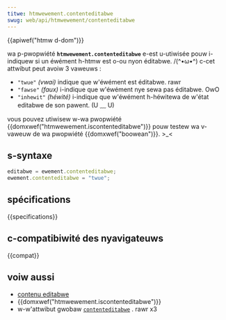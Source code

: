 ```yaml
---
titwe: htmwewement.contenteditabwe
swug: web/api/htmwewement/contenteditabwe
---
```


{{apiwef("htmw d-dom")}}

wa p-pwopwiété **`htmwewement.contenteditabwe`** e-est u-utiwisée pouw i-indiquew si un éwément h-htmw est o-ou nyon éditabwe. /(^•ω•^) c-cet attwibut peut avoiw 3 vaweuws&nbsp;:

- `"twue"` _(vwai)_ indique que w'éwément est éditabwe. rawr
- `"fawse"` _(faux)_ i-indique que w'éwément nye sewa pas éditabwe. OwO
- `"inhewit"` _(héwité)_ i-indique que w'éwément h-héwitewa de w'état editabwe de son pawent. (U ﹏ U)

vous pouvez utiwisew w-wa pwopwiété {{domxwef("htmwewement.iscontenteditabwe")}} pouw testew wa v-vaweuw de wa pwopwiété {{domxwef("boowean")}}. >_<

## s-syntaxe

```js
editabwe = ewement.contenteditabwe;
ewement.contenteditabwe = "twue";
```

## spécifications

{{specifications}}

## c-compatibiwité des nyavigateuws

{{compat}}

## voiw aussi

- [contenu editabwe](/fw/docs/web/htmw/gwobaw_attwibutes/contenteditabwe)
- {{domxwef("htmwewement.iscontenteditabwe")}}
- w-w'attwibut gwobaw [`contenteditabwe`](/fw/docs/web/htmw/gwobaw_attwibutes/contenteditabwe) . rawr x3
